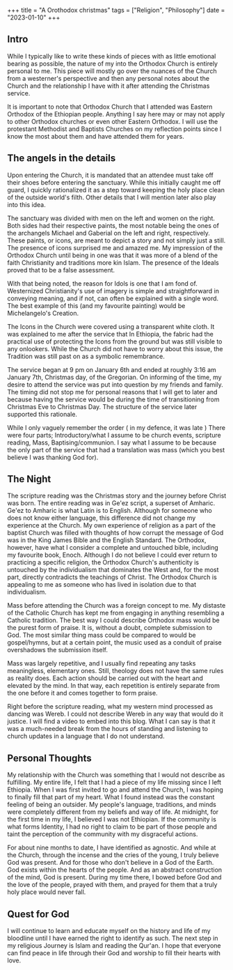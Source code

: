 +++
title =  "A Orothodox christmas"
tags = ["Religion", "Philosophy"]
date = "2023-01-10"
+++

## Intro
While I typically like to write these kinds of pieces with as little emotional bearing as possible, the nature of my into the Orthodox Church is entirely personal to me. This piece will mostly go over the nuances of the Church from a westerner's perspective and then any personal notes about the Church and the relationship I have with it after attending the Christmas service.

It is important to note that Orthodox Church that I attended was Eastern Orthodox of the Ethiopian people. Anything I say here may or may not apply to other Orthodox churches or even other Eastern Orthodox. I will use the protestant Methodist and Baptists Churches on my reflection points since I know the most about them and have attended them for years.

## The angels in the details
Upon entering the Church, it is mandated that an attendee must take off their shoes before entering the sanctuary. While this initially caught me off guard, I quickly rationalized it as a step toward keeping the holy place clean of the outside world's filth. Other details that I will mention later also play into this idea.

The sanctuary was divided with men on the left and women on the right. Both sides had their respective paints, the most notable being the ones of the archangels Michael and Gaberial on the left and right, respectively. These paints, or icons, are meant to depict a story and not simply just a still. The presence of icons surprised me and amazed me. My impression of the Orthodox Church until being in one was that it was more of a blend of the faith Christianity and traditions more kin Islam. The presence of the Ideals proved that to be a false assessment. 

With that being noted, the reason for Idols is one that I am fond of. Westernized Christianity's use of imagery is simple and straightforward in conveying meaning, and if not, can often be explained with a single word. The best example of this (and my favourite painting) would be Michelangelo's Creation. 

The Icons in the Church were covered using a transparent white cloth. It was explained to me after the service that In Ethiopia, the fabric had the practical use of protecting the Icons from the ground but was still visible to any onlookers. While the Church did not have to worry about this issue, the Tradition was still past on as a symbolic remembrance.

The service began at 9 pm on January 6th and ended at roughly 3:16 am January 7th, Christmas day, of the Gregorian. On informing of the time, my desire to attend the service was put into question by my friends and family. The timing did not stop me for personal reasons that I will get to later and because having the service would be during the time of transitioning from Christmas Eve to Christmas Day. The structure of the service later supported this rationale.

While I only vaguely remember the order ( in my defence, it was late ) 
There were four parts; Introductory/what I assume to be church events, scripture reading, Mass, Baptising/communion. I say what I assume to be because the only part of the service that had a translation was mass (which you best believe I was thanking God for). 

## The Night
The scripture reading was the Christmas story and the journey before Christ was born. The entire reading was in Ge'ez script, a superset of Amharic. Ge'ez to Amharic is what Latin is to English. Although for someone who does not know either language, this difference did not change my experience at the Church. My own experience of religion as a part of the baptist Church was filled with thoughts of how corrupt the message of God was in the King James Bible and the English Standard. The Orthodox, however, have what I consider a complete and untouched bible, including my favourite book, Enoch. Although I do not believe I could ever return to practicing a specific religion, the Orthodox Church's authenticity is untouched by the individualism that dominates the West and, for the most part, directly contradicts the teachings of Christ. The Orthodox Church is appealing to me as someone who has lived in isolation due to that individualism.

Mass before attending the Church was a foreign concept to me. My distaste of the Catholic Church has kept me from engaging in anything resembling a Catholic tradition. The best way I could describe Orthodox mass would be the purest form of praise. It is, without a doubt, complete submission to God. The most similar thing mass could be compared to would be gospel/hymns, but at a certain point, the music used as a conduit of praise overshadows the submission itself.

Mass was largely repetitive, and I usually find repeating any tasks meaningless, elementary ones. Still, theology does not have the same rules as reality does. Each action should be carried out with the heart and elevated by the mind. In that way, each repetition is entirely separate from the one before it and comes together to form praise. 

Right before the scripture reading, what my western mind processed as dancing was Wereb. I could not describe Wereb in any way that would do it justice. I will find a video to embed into this blog. What I can say is that it was a much-needed break from the hours of standing and listening to church updates in a language that I do not understand.

## Personal Thoughts
My relationship with the Church was something that I would not describe as fulfilling. My entire life, I felt that I had a piece of my life missing since I left Ethiopia. When I was first invited to go and attend the Church, I was hoping to finally fill that part of my heart. What I found instead was the constant feeling of being an outsider. My people's language, traditions, and minds were completely different from my beliefs and way of life. At midnight, for the first time in my life, I believed I was not Ethiopian. If the community is what forms Identity, I had no right to claim to be part of those people and taint the perception of the community with my disgraceful actions. 

For about nine months to date, I have identified as agnostic. And while at the Church, through the incense and the cries of the young, I truly believe God was present. And for those who don't believe in a God of the Earth. God exists within the hearts of the people. And as an abstract construction of the mind, God is present. During my time there, I bowed before God and the love of the people, prayed with them, and prayed for them that a truly holy place would never fall.


## Quest for God
I will continue to learn and educate myself on the history and life of my bloodline until I have earned the right to identify as such. The next step in my religious Journey is Islam and reading the Qur'an. I hope that everyone can find peace in life through their God and worship to fill their hearts with love.
